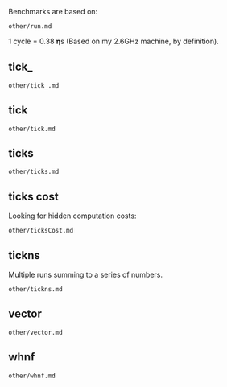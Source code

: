 Benchmarks are based on:

```include
other/run.md
```

1 cycle = 0.38 𝛈s (Based on my 2.6GHz machine, by definition).

tick_
---

```include
other/tick_.md
```

tick
---

```include
other/tick.md
```

ticks
---

```include
other/ticks.md
```

ticks cost
---

Looking for hidden computation costs:

```include
other/ticksCost.md
```

tickns
---

Multiple runs summing to a series of numbers.

```include
other/tickns.md
```

vector
---

```include
other/vector.md
```

whnf
---

```include
other/whnf.md
```

